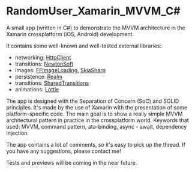 # RandomUser_Xamarin_MVVM_C#
A small app (written in C#) to demonstrate the MVVM architecture in the Xamarin crossplatform (iOS, Android) development.

It contains some well-known and well-tested external libraries:
- networking: [HttpClient](https://docs.microsoft.com/en-us/dotnet/api/system.net.http.httpclient?view=netcore-3.1)
- transitions: [NewtonSoft](https://github.com/JamesNK/Newtonsoft.Json)
- images: [FFImageLoading](https://github.com/luberda-molinet/FFImageLoading), [SkiaSharp](https://github.com/mono/SkiaSharp)
- persistence: [Realm](https://github.com/realm/realm-dotnet)
- transitions: [SharedTransitions](https://github.com/GiampaoloGabba/Xamarin.Plugin.SharedTransitions)
- animations: [Lottie](https://github.com/Baseflow/LottieXamarin)

The app is designed with the Separation of Concern (SoC) and SOLID principles. It's made by the use of Xamarin with the presentation of some platform-specific code. The main goal is to show a really simple MVVM architectural pattern in practice in the crossplatform world. Keywords that used: MVVM, command pattern, ata-binding, async - await, dependency injection.

The app contains a lot of comments, so it's easy to pick up the thread. If you have any suggestions, please contact me!

Tests and previews will be coming in the near future.
